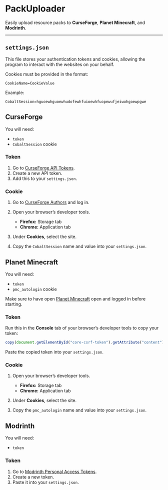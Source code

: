 # PackUploader

Easily upload resource packs to **CurseForge**, **Planet Minecraft**, and **Modrinth**.

---

## `settings.json`

This file stores your authentication tokens and cookies, allowing the program to interact with the websites on your behalf.

Cookies must be provided in the format:

```
CookieName=CookieValue
```

Example:

```
CobaltSession=hguoewhguoewhudofewhfuioewhfuopewufjeiwohgoewpgwe
```

## CurseForge

You will need:

* `token`
* `CobaltSession` cookie

### Token

1. Go to [CurseForge API Tokens](https://authors-old.curseforge.com/account/api-tokens).
2. Create a new API token.
3. Add this to your `settings.json`.

### Cookie

1. Go to [CurseForge Authors](https://authors.curseforge.com/) and log in.
2. Open your browser’s developer tools.

   * **Firefox:** Storage tab
   * **Chrome:** Application tab
3. Under **Cookies**, select the site.
4. Copy the `CobaltSession` name and value into your `settings.json`.

## Planet Minecraft

You will need:

* `token`
* `pmc_autologin` cookie

Make sure to have open [Planet Minecraft](https://www.planetminecraft.com/) open and logged in before starting.

### Token

Run this in the **Console** tab of your browser’s developer tools to copy your token:

```js
copy(document.getElementById("core-csrf-token").getAttribute("content"))
```

Paste the copied token into your `settings.json`.

### Cookie

1. Open your browser’s developer tools.

   * **Firefox:** Storage tab
   * **Chrome:** Application tab
2. Under **Cookies**, select the site.
3. Copy the `pmc_autologin` name and value into your `settings.json`.

## Modrinth

You will need:

* `token`

### Token

1. Go to [Modrinth Personal Access Tokens](https://modrinth.com/settings/pats).
2. Create a new token.
3. Paste it into your `settings.json`.
